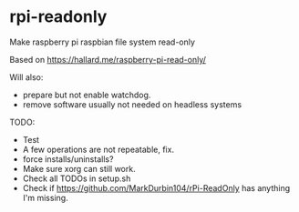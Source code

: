 # rpi-readonly
Make raspberry pi raspbian file system read-only

Based on https://hallard.me/raspberry-pi-read-only/

Will also:
* prepare but not enable watchdog.
* remove software usually not needed on headless systems

TODO:
* Test
* A few operations are not repeatable, fix.
* force installs/uninstalls?
* Make sure xorg can still work.
* Check all TODOs in setup.sh
* Check if https://github.com/MarkDurbin104/rPi-ReadOnly has anything I'm missing.
